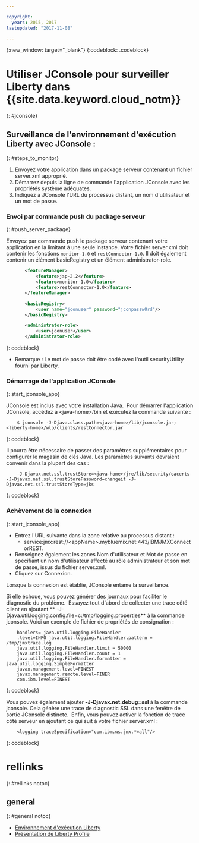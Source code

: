 ```yaml
---

copyright:
  years: 2015, 2017
lastupdated: "2017-11-08"

---
```


{:new_window: target="_blank"}
{:codeblock: .codeblock}

# Utiliser JConsole pour surveiller Liberty dans {{site.data.keyword.cloud_notm}}
{: #jconsole}

## Surveillance de l'environnement d'exécution Liberty avec JConsole :
{: #steps_to_monitor}

1. Envoyez votre application dans un package serveur contenant un fichier server.xml approprié.
2. Démarrez depuis la ligne de commande l'application JConsole avec les propriétés système adéquates.
3. Indiquez à JConsole l'URL du processus distant, un nom d'utilisateur et un mot de passe.

### Envoi par commande push du package serveur
{: #push_server_package}

Envoyez par commande push le package serveur contenant votre application en la limitant à une seule instance. Votre fichier server.xml doit contenir les fonctions `monitor-1.0` et `restConnector-1.0`. Il doit également contenir un élément basicRegistry et un élément administrator-role.
```xml
       <featureManager>
           <feature>jsp-2.2</feature>
           <feature>monitor-1.0</feature>
           <feature>restConnector-1.0</feature>
       </featureManager>

       <basicRegistry>
           <user name="jconuser" password="jconpassw0rd"/>
       </basicRegistry>

       <administrator-role>
           <user>jconuser</user>
       </administrator-role>
```
{: codeblock}

   * Remarque : Le mot de passe doit être codé avec l'outil securityUtility fourni par Liberty.

### Démarrage de l'application JConsole
{: start_jconsole_app}

JConsole est inclus avec votre installation Java.   Pour démarrer l'application JConsole, accédez à &lt;java-home&gt;/bin et exécutez la commande suivante :
```
    $ jconsole -J-Djava.class.path=<java-home>/lib/jconsole.jar;<liberty-home>/wlp/clients/restConnector.jar
```
{: codeblock}

Il pourra être nécessaire de passer des paramètres supplémentaires pour configurer le magasin de clés Java. Les paramètres suivants devraient convenir dans la plupart des cas :
```
    -J-Djavax.net.ssl.trustStore=<java-home>/jre/lib/security/cacerts -J-Djavax.net.ssl.trustStorePassword=changeit -J-Djavax.net.ssl.trustStoreType=jks
```
{: codeblock}

### Achèvement de la connexion
{: start_jconsole_app}
  * Entrez l'URL suivante dans la zone relative au processus distant :
    * service:jmx:rest://&lt;appName&gt;.mybluemix.net:443/IBMJMXConnectorREST.
  *  Renseignez également les zones Nom d'utilisateur et Mot de passe en spécifiant un nom d'utilisateur affecté au rôle administrateur et son mot de passe, issus du fichier server.xml.
  * Cliquez sur Connexion.

Lorsque la connexion est établie, JConsole entame la surveillance.

Si elle échoue, vous pouvez générer des journaux pour faciliter le diagnostic du problème.   Essayez tout d'abord de collecter une trace côté client en ajoutant ** -J-Djava.util.logging.config.file=c:/tmp/logging.properties** à la commande jconsole.
Voici un exemple de fichier de propriétés de consignation :
```
    handlers= java.util.logging.FileHandler
    .level=INFO java.util.logging.FileHandler.pattern = /tmp/jmxtrace.log
    java.util.logging.FileHandler.limit = 50000
    java.util.logging.FileHandler.count = 1
    java.util.logging.FileHandler.formatter = java.util.logging.SimpleFormatter
    javax.management.level=FINEST
    javax.management.remote.level=FINER
    com.ibm.level=FINEST
```
{: codeblock}

Vous pouvez également ajouter <b>&dash;J&dash;Djavax.net.debug=ssl</b> à la commande jconsole. Cela génère une trace de diagnostic SSL dans une fenêtre de sortie JConsole distincte.   Enfin, vous pouvez activer la fonction de trace côté serveur en ajoutant ce qui suit à votre fichier server.xml :
```
    <logging traceSpecification="com.ibm.ws.jmx.*=all"/>
```
{: codeblock}

# rellinks
{: #rellinks notoc}
## general
{: #general notoc}
* [Environnement d'exécution Liberty](index.html)
* [Présentation de Liberty Profile](http://www-01.ibm.com/support/knowledgecenter/SSAW57_8.5.5/com.ibm.websphere.wlp.nd.doc/ae/cwlp_about.html)
